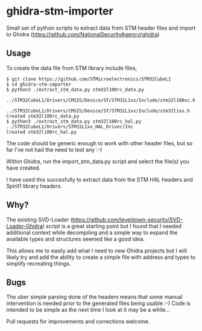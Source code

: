 # ghidra-stm-importer
Small set of python scripts to extract data from STM header files and import to Ghidra (https://github.com/NationalSecurityAgency/ghidra)

## Usage

To create the data file from STM library include files,

``` shell
$ git clone https://github.com/STMicroelectronics/STM32CubeL1
$ cd ghidra-stm-importer
$ python3 ./extract_stm_data.py stm32l100rc_data.py 
    ../STM32CubeL1/Drivers/CMSIS/Device/ST/STM32L1xx/Include/stm32l100xc.h 
    ../STM32CubeL1/Drivers/CMSIS/Device/ST/STM32L1xx/Include/stm32l1xx.h
Created stm32l100rc_data.py
$ python3 ./extract_stm_data.py stm32l100rc_hal.py ../STM32CubeL1/Drivers/STM32L1xx_HAL_Driver/Inc
Created stm32l100rc_hal.py
```

The code should be generic enough to work with other header files, but so far I've not had the need to test any :-)

Within Ghidra, run the import_stm_data.py script and select the file(s) you have created.

I have used this succesfully to extract data from the STM HAL headers and Spirit1 library headers.

## Why?

The existing SVD-Loader (https://github.com/leveldown-security/SVD-Loader-Ghidra) script is a great starting point but I found that I needed additional context while decompiling and a simple way to expand the available types and structures seemed like a good idea.

This allows me to easily add what I need to new Ghidra projects but I will likely try and add the ability to create a simple file with address and types to simplify recreating things.

## Bugs

The uber simple parsing done of the headers means that some manual intervention is needed prior to the generated files being usable :-) Code is intended to be simple as the next time I look at it may be a while...

Pull requests for improvements and corrections welcome.
